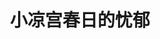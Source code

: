 ---
logo: images/official_comic/小凉宫春日的忧郁.jpg
title: 小凉宫春日的忧郁
subTitle: 作者ぷよ 原作派生出的四格恶搞欢乐向漫画，连载时间2007年9月—2018年12月，全12卷，出版社为角川书店

category: 官方漫画

hasResource: true
downloadList:
  - intro: 1卷mobi
    size: 44.3MB
    link: 
  - intro: 1卷epub
    size: 52.5MB
    link: 
  - intro: 1卷日版
    size: 45.3MB
    link: 
  - intro: 2卷mobi
    size: 49.8MB
    link: 
  - intro: 2卷epub
    size: 49.2MB
    link:
  - intro: 2卷日版
    size: 57.9MB
    link: 
  - intro: 3卷mobi
    size: 51.3MB
    link: 
  - intro: 3卷epub
    size: 65.9MB
    link:
  - intro: 3卷日版
    size: 46.5MB
    link: 
  - intro: 4卷mobi
    size: 55MB
    link: 
  - intro: 4卷epub
    size: 94.6MB
    link:
  - intro: 4卷日版
    size: 44.3MB
    link: 
  - intro: 5卷mobi
    size: 48MB
    link: 
  - intro: 5卷epub
    size: 56.5MB
    link:
  - intro: 5卷日版
    size: 71.3MB
    link: 
  - intro: 6卷mobi
    size: 47.8MB
    link: 
  - intro: 6卷epub
    size: 58.4MB
    link:
  - intro: 6卷日版
    size: 70MB
    link: 
  - intro: 7卷mobi
    size: 46.2MB
    link: 
  - intro: 7卷epub
    size: 67.1MB
    link:
  - intro: 7卷日版
    size: 66.4MB
    link: 
  - intro: 8卷mobi
    size: 49.1MB
    link: 
  - intro: 8卷epub
    size: 70.2MB
    link:
  - intro: 8卷日版
    size: 78.9MB
    link: 
  - intro: 9卷mobi
    size: 43.4MB
    link: 
  - intro: 9卷epub
    size: 62.4MB
    link:
  - intro: 9卷日版
    size: 63.7MB
    link: 
  - intro: 10卷mobi
    size: 41.2MB
    link: 
  - intro: 10卷epub
    size: 59MB
    link:
  - intro: 10卷日版
    size: 56.7MB
    link: 
  - intro: 127-138话mobi※
    size: 31.3MB
    link: 
  - intro: 127-138话epub※
    size: 28.9MB
    link:
  - intro: 139-150话mobi※
    size: 22.8MB
    link: 
  - intro: 139-150话epub※
    size: 22.1MB
    link:
  - intro: 151-162话mobi※
    size: 30.9MB
    link: 
  - intro: 151-162话epub※
    size: 30MB
    link:
  - intro: Sneaker特刊mobi※
    size: 1.4MB
    link: 
  - intro: Sneaker特刊epub※
    size: 1.4MB
    link:
  - intro: 8卷汉化
    size: 101.8MB
    link: 
  - intro: ①
    size: 284.3MB
    link: 
  - intro: ②(epub)
    size: 78MB
    link: 
  - intro: ②(jpg)
    size: 223.2MB
    link: 
  - intro: 云盘 提取码:y8up
    size: 
    link: https://pan.baidu.com/s/19dM_Yl8xDQBbfuuh8xWM2w

downloadContent: |
  《小凉宫春日的忧郁》是原作小说派生出的四格恶搞漫画。作者是ぷよ，在漫画杂志《少年ACE》2007年9月号上开始连载。<br>
  单行本发售之时，由于动画版《凉宫春日的忧郁》在宣布第2季的制作后过了一年也迟迟不见动静，而小说原作的第10卷《凉宫春日的惊愕》也延期了1年多，所以FANS无处发泄的热情全集中到了漫画《小凉宫春日的忧郁》之上，单行本一经发售迅速被抢购一空，就连多次紧急增印后也供不应求。<br>
  2009年，动画版《小凉宫春日的忧郁》由京都动画制作成网络动画在YouTube上播放，同时搭载的还有动画《》，于2009年2月14日开始放送，全25话。<br>
  2018年12月26日，《小凉宫春日的忧郁》漫画在《月刊少年Ace》2019年2月号上迎来了最终回，这也预示着这部连载超过11年的官方衍生四格漫画正式落下了帷幕，全12卷。<br><br>
  剧情介绍：<br>
  凉宫春日系列首部官方搞笑漫画登场！！<br>
  比原作还暴走的小凉宫。爱吐槽的阿虚。有点宅的长门。<br>
  可爱到变成羊的实玖瑠。和阿虚有所进展的古泉。<br>
  SOS团五人+α为您献上满载四格漫画与极短篇的全新凉宫世界！！　<br><br>
  PS：<br>
  ①：包含本篇第87-105，127-162话，由雪莉娜汉化组译制。<br>
  ②：包含本篇第1-28，32话，番外第1-6话。<br><br
  该资源非完整，如果你拥有该资源的较完整版，也可向我们提交反馈。<br><br>
  ※：带※的文件在 “汉化mobi 全” 或 “汉化epub 全” 文件夹中。
---